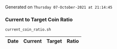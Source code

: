 Generated on `Thursday 07-October-2021 at 21:14:45`

### Current to Target Coin Ratio
`current_coin_ratio.sh`

Date|Current|Target|Ratio
---|---|---|---
